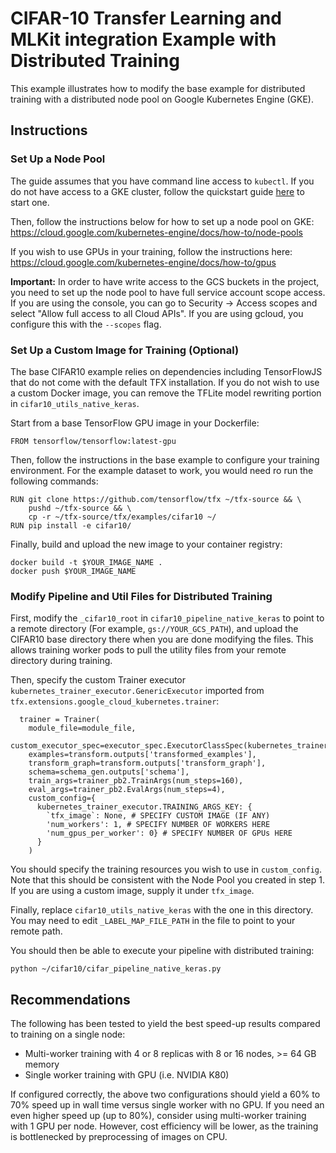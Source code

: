 # CIFAR-10 Transfer Learning and MLKit integration Example with Distributed Training

This example illustrates how to modify the base example for distributed training with a distributed node pool on Google Kubernetes Engine (GKE).

## Instructions

### Set Up a Node Pool
The guide assumes that you have command line access to `kubectl`.
If you do not have access to a GKE cluster, follow the quickstart guide [here](https://cloud.google.com/kubernetes-engine/docs/quickstart) to start one.

Then, follow the instructions below for how to set up a node pool on GKE:
https://cloud.google.com/kubernetes-engine/docs/how-to/node-pools

If you wish to use GPUs in your training, follow the instructions here:
https://cloud.google.com/kubernetes-engine/docs/how-to/gpus

**Important:** In order to have write access to the GCS buckets in the project, you need to set up the node pool to have full service account scope access. If you are using the console, you can go to
Security -> Access scopes and select "Allow full access to all Cloud APIs". If you are using gcloud,
you configure this with the `--scopes` flag.

### Set Up a Custom Image for Training (Optional)
The base CIFAR10 example relies on dependencies including TensorFlowJS that do not come with the default TFX installation. 
If you do not wish to use a custom Docker image, you can remove the TFLite model rewriting portion in `cifar10_utils_native_keras`.

Start from a base TensorFlow GPU image in your Dockerfile:

```
FROM tensorflow/tensorflow:latest-gpu
```

Then, follow the instructions in the base example to configure your training environment. For the example dataset to work, you would need ro run the following commands:
```
RUN git clone https://github.com/tensorflow/tfx ~/tfx-source && \
    pushd ~/tfx-source && \
    cp -r ~/tfx-source/tfx/examples/cifar10 ~/
RUN pip install -e cifar10/
```

Finally, build and upload the new image to your container registry:
```
docker build -t $YOUR_IMAGE_NAME .
docker push $YOUR_IMAGE_NAME
```

### Modify Pipeline and Util Files for Distributed Training

First, modify the `_cifar10_root` in `cifar10_pipeline_native_keras` to point to a remote directory (For example, `gs://YOUR_GCS_PATH`),
and upload the CIFAR10 base directory there when you are done modifying the files. This allows training worker pods to pull the utility files
from your remote directory during training.

Then, specify the custom Trainer executor `kubernetes_trainer_executor.GenericExecutor` imported from `tfx.extensions.google_cloud_kubernetes.trainer`:

```
  trainer = Trainer(
    module_file=module_file,
    custom_executor_spec=executor_spec.ExecutorClassSpec(kubernetes_trainer_executor.GenericExecutor),
    examples=transform.outputs['transformed_examples'],
    transform_graph=transform.outputs['transform_graph'],
    schema=schema_gen.outputs['schema'],
    train_args=trainer_pb2.TrainArgs(num_steps=160),
    eval_args=trainer_pb2.EvalArgs(num_steps=4),
    custom_config={
      kubernetes_trainer_executor.TRAINING_ARGS_KEY: {
        `tfx_image`: None, # SPECIFY CUSTOM IMAGE (IF ANY)
        'num_workers': 1, # SPECIFY NUMBER OF WORKERS HERE
        'num_gpus_per_worker': 0} # SPECIFY NUMBER OF GPUs HERE
      }
    )
```

You should specify the training resources you wish to use in `custom_config`. Note that this should be consistent with the Node Pool you created in step 1.
If you are using a custom image, supply it under `tfx_image`.

Finally, replace `cifar10_utils_native_keras` with the one in this directory. You may need to edit `_LABEL_MAP_FILE_PATH` in the file to point to your remote path.

You should then be able to execute your pipeline with distributed training:
```
python ~/cifar10/cifar_pipeline_native_keras.py
```

## Recommendations

The following has been tested to yield the best speed-up results compared to training on a single node:

- Multi-worker training with 4 or 8 replicas with 8 or 16 nodes, >= 64 GB memory
- Single worker training with GPU (i.e. NVIDIA K80)

If configured correctly, the above two configurations should yield a 60% to 70% speed up in wall time versus single worker with no GPU. If you need an even higher speed up (up to 80%),
consider using multi-worker training with 1 GPU per node. However, cost efficiency will be lower, as the training is bottlenecked by preprocessing of images on CPU.
